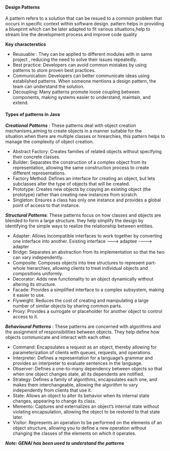 #### Design Patterns 
A pattern refers to a solution that can be resued to a common problem that occurs in specific context within software design.
pattern helps in providing a blueprint which can be later adapted to fit various situations,help to stream line the development process and improve code quality


**Key characterstics**
+ Reusuable : They can be applied to different modules with in same project , reducing the need to solve their issues repeatedly.
+ Best practice: Developers can avoid common mistakes by using patterns to store proven best practices.
+ Communication: Developers can better communicate ideas using established patterns. When someone mentions a design pattern, the team can understand the solution.
+ Decoupling: Many patterns promote loose coupling between components, making systems easier to understand, maintain, and extend.

#### Types of patterns in Java 
***Creational Patterns*** : These patterns deal with object creation mechanisms,aiming to create objects in a manner suitable for the situation.when there are multiple classes or hirearchies, this pattern helps to manage the complexity of object creation.
+ Abstract Factory: Creates families of related objects without specifying their concrete classes.
+ Builder: Separates the construction of a complex object from its representation, allowing the same construction process to create different representations.
+ Factory Method: Defines an interface for creating an object, but lets subclasses alter the type of objects that will be created.
+ Prototype: Creates new objects by copying an existing object (the prototype) rather than creating new instances from scratch.
+ Singleton: Ensures a class has only one instance and provides a global point of access to that instance.

***Structural Patterns***: These patterns focus on how classes and objects are blended to form a large structure. they help simplify the design by identifying the simple ways to realize the relationship between entities.
+ Adapter: Allows incompatible interfaces to work together by converting one interface into another. Existing interface --->  adaptee ----> adapter 
+ Bridge: Separates an abstraction from its implementation so that the two can vary independently.
+ Composite: Composes objects into tree structures to represent part-whole hierarchies, allowing clients to treat individual objects and compositions uniformly.
+ Decorator: Adds new functionality to an object dynamically without altering its structure.
+ Facade: Provides a simplified interface to a complex subsystem, making it easier to use.
+ Flyweight: Reduces the cost of creating and manipulating a large number of similar objects by sharing common parts.
+ Proxy: Provides a surrogate or placeholder for another object to control access to it.

***Behavioural Patterns*** : These patterns are concerned with algorithms and the assignment of responsibilities between objects. They help define how objects communicate and interact with each other.
+ Command: Encapsulates a request as an object, thereby allowing for parameterization of clients with queues, requests, and operations.
+ Interpreter: Defines a representation for a language’s grammar and provides an interpreter to evaluate sentences in the language.
+ Observer: Defines a one-to-many dependency between objects so that when one object changes state, all its dependents are notified.
+ Strategy: Defines a family of algorithms, encapsulates each one, and makes them interchangeable, allowing the algorithm to vary independently from clients that use it.
+ State: Allows an object to alter its behavior when its internal state changes, appearing to change its class.
+ Memento: Captures and externalizes an object’s internal state without violating encapsulation, allowing the object to be restored to that state later.
+ Visitor: Represents an operation to be performed on the elements of an object structure, allowing you to define a new operation without changing the classes of the elements on which it operates.


***Note: GENAI has been used to understand the patterns***